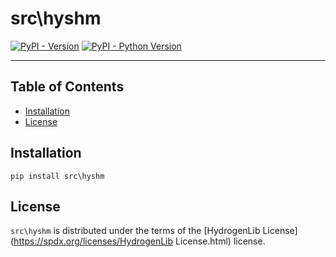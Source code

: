 # src\hyshm

[![PyPI - Version](https://img.shields.io/pypi/v/src\hyshm.svg)](https://pypi.org/project/src\hyshm)
[![PyPI - Python Version](https://img.shields.io/pypi/pyversions/src\hyshm.svg)](https://pypi.org/project/src\hyshm)

-----

## Table of Contents

- [Installation](#installation)
- [License](#license)

## Installation

```console
pip install src\hyshm
```

## License

`src\hyshm` is distributed under the terms of the [HydrogenLib License](https://spdx.org/licenses/HydrogenLib License.html) license.
